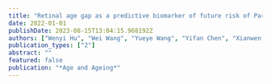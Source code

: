 ```yaml
---
title: "Retinal age gap as a predictive biomarker of future risk of Parkinson’s disease"
date: 2022-01-01
publishDate: 2023-08-15T13:04:15.968192Z
authors: ["Wenyi Hu", "Wei Wang", "Yueye Wang", "Yifan Chen", "Xianwen Shang", "Huan Liao", "Yu Huang", "Gabriella Bulloch", "Shiran Zhang", "Katerina Kiburg"]
publication_types: ["2"]
abstract: ""
featured: false
publication: "*Age and Ageing*"
---
```



